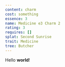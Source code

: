 ```yaml
---
content: charm
cost: something
essence: 3
name: Medicine e3 Charm 2
rating: 3
requires: []
splat: Second Sunrise
trait: Medicine
tree: Butcher
---
```


Hello **world**!

